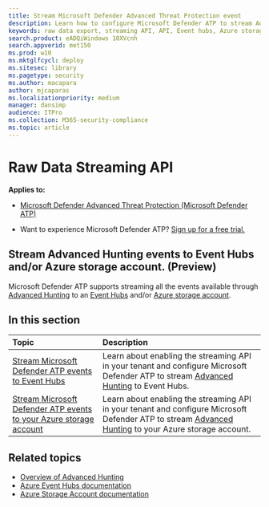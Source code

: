 ```yaml
---
title: Stream Microsoft Defender Advanced Threat Protection event 
description: Learn how to configure Microsoft Defender ATP to stream Advanced Hunting events to Event Hubs or Azure storage account
keywords: raw data export, streaming API, API, Event hubs, Azure storage, storage account, Advanced Hunting, raw data sharing
search.product: eADQiWindows 10XVcnh
search.appverid: met150
ms.prod: w10
ms.mktglfcycl: deploy
ms.sitesec: library
ms.pagetype: security
ms.author: macapara
author: mjcaparas
ms.localizationpriority: medium
manager: dansimp
audience: ITPro
ms.collection: M365-security-compliance 
ms.topic: article
---
```


# Raw Data Streaming API

**Applies to:**

- [Microsoft Defender Advanced Threat Protection (Microsoft Defender ATP)](https://go.microsoft.com/fwlink/p/?linkid=2069559)

- Want to experience Microsoft Defender ATP? [Sign up for a free trial.](https://www.microsoft.com/en-us/WindowsForBusiness/windows-atp?ocid=docs-wdatp-configuresiem-abovefoldlink) 

## Stream Advanced Hunting events to Event Hubs and/or Azure storage account. (Preview)

Microsoft Defender ATP supports streaming all the events available through [Advanced Hunting](overview-hunting.md) to an [Event Hubs](https://docs.microsoft.com/en-us/azure/event-hubs/) and/or [Azure storage account](https://docs.microsoft.com/en-us/azure/event-hubs/).

## In this section

Topic | Description
:---|:---
[Stream Microsoft Defender ATP events to Event Hubs](raw-data-export-event-hub.md)| Learn about enabling the streaming API in your tenant and configure Microsoft Defender ATP to stream [Advanced Hunting](overview-hunting.md) to Event Hubs.
[Stream Microsoft Defender ATP events to your Azure storage account](raw-data-export-storage.md)| Learn about enabling the streaming API in your tenant and configure Microsoft Defender ATP to stream [Advanced Hunting](overview-hunting.md) to your Azure storage account.


## Related topics
- [Overview of Advanced Hunting](overview-hunting.md)
- [Azure Event Hubs documentation](https://docs.microsoft.com/en-us/azure/event-hubs/)
- [Azure Storage Account documentation](https://docs.microsoft.com/en-us/azure/storage/common/storage-account-overview)
